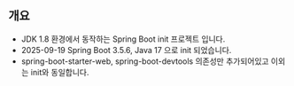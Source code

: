 ## 개요

- JDK 1.8 환경에서 동작하는 Spring Boot init 프로젝트 입니다.
- 2025-09-19 Spring Boot 3.5.6, Java 17 으로 init 되었습니다.
- spring-boot-starter-web, spring-boot-devtools 의존성만 추가되어있고 이외는 init와 동일합니다.
